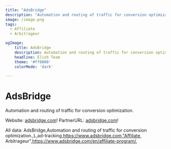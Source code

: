 ```yaml
---
title: "AdsBridge"
description: "Automation and routing of traffic for conversion optimization."
image: /image.png
tags: 
  - Affiliate
  - Arbitrageur

ogImage:
    title: AdsBridge
    description: Automation and routing of traffic for conversion optimization.
    headline: Elish Team
    theme: '#ff0000'
    colorMode: 'dark'

---
```


# AdsBridge

Automation and routing of traffic for conversion optimization.

Website: [adsbridge.com](https://www.adsbridge.com)!
PartnerURL: [adsbridge.com](https://www.adsbridge.com/en/affiliate-program/)!

All data:
AdsBridge,Automation and routing of traffic for conversion optimization.,L,ad-tracking,https://www.adsbridge.com,"Affiliate, Arbitrageur",https://www.adsbridge.com/en/affiliate-program/,